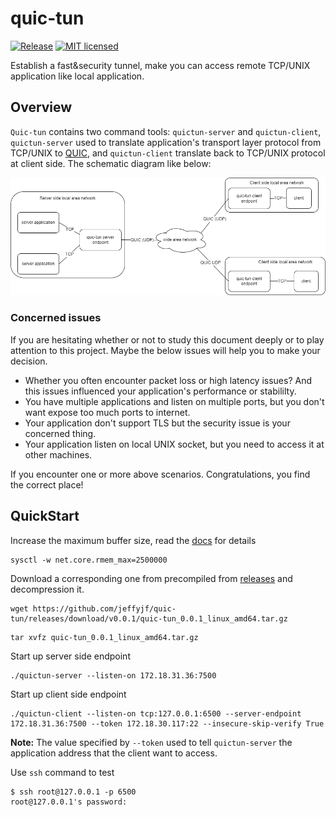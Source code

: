 # quic-tun

[![Release][1]][2] [![MIT licensed][3]][4]

[1]: https://img.shields.io/github/v/release/jeffyjf/quic-tun?color=orange
[2]: https://github.com/jeffyjf/quic-tun/releases/latest
[3]: https://img.shields.io/github/license/jeffyjf/quic-tun
[4]: LICENSE


Establish a fast&security tunnel, make you can access remote TCP/UNIX
application like local application.

## Overview

``Quic-tun`` contains two command tools: ``quictun-server`` and ``quictun-client``,
``quictun-server`` used to translate application's transport layer protocol from
TCP/UNIX to [QUIC](https://en.wikipedia.org/wiki/QUIC), and ``quictun-client``
translate back to TCP/UNIX protocol at client side. The schematic diagram like below:

<img src="quic-tun.png" alt="quic-tun"/>

### Concerned issues

If you are hesitating whether or not to study this document deeply or to play
attention to this project. Maybe the below issues will help you to make your decision.

* Whether you often encounter packet loss or high latency issues? And this issues influenced
  your application's performance or stabililty.
* You have multiple applications and listen on multiple ports, but you don't want expose
  too much ports to internet.
* Your application don't support TLS but the security issue is your concerned thing.
* Your application listen on local UNIX socket, but you need to access it at other machines.

If you encounter one or more above scenarios. Congratulations, you find the correct place!

## QuickStart

Increase the maximum buffer size, read the
[docs](https://github.com/lucas-clemente/quic-go/wiki/UDP-Receive-Buffer-Size) for details

```
sysctl -w net.core.rmem_max=2500000
```

Download a corresponding one from precompiled from [releases](https://github.com/jeffyjf/quic-tun/releases) and decompression it.

```
wget https://github.com/jeffyjf/quic-tun/releases/download/v0.0.1/quic-tun_0.0.1_linux_amd64.tar.gz
```

```
tar xvfz quic-tun_0.0.1_linux_amd64.tar.gz
```

Start up server side endpoint

```
./quictun-server --listen-on 172.18.31.36:7500
```

Start up client side endpoint

```
./quictun-client --listen-on tcp:127.0.0.1:6500 --server-endpoint 172.18.31.36:7500 --token 172.18.30.117:22 --insecure-skip-verify True
```

**Note:** The value specified by `--token` used to tell `quictun-server` the application address that the client want to access.

Use `ssh` command to test

```
$ ssh root@127.0.0.1 -p 6500
root@127.0.0.1's password:
```
